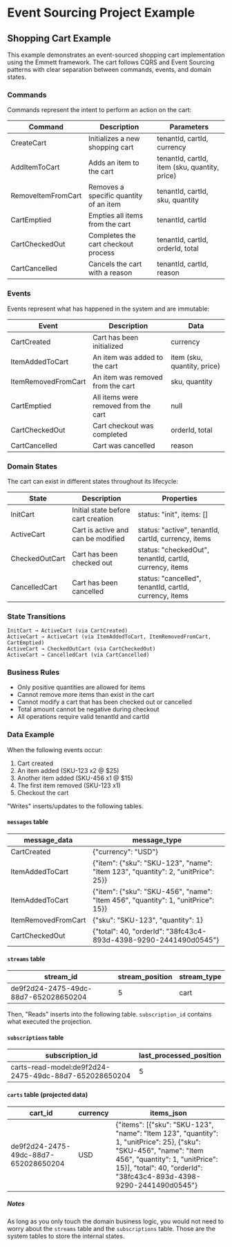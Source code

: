 # Event Sourcing Project Example

## Shopping Cart Example

This example demonstrates an event-sourced shopping cart implementation using the Emmett framework. The cart follows CQRS and Event Sourcing patterns with clear separation between commands, events, and domain states.

### Commands

Commands represent the intent to perform an action on the cart:

| Command | Description | Parameters |
|---|---|---|
| CreateCart | Initializes a new shopping cart | tenantId, cartId, currency |
| AddItemToCart | Adds an item to the cart | tenantId, cartId, item (sku, quantity, price) |
| RemoveItemFromCart | Removes a specific quantity of an item | tenantId, cartId, sku, quantity |
| CartEmptied | Empties all items from the cart | tenantId, cartId |
| CartCheckedOut | Completes the cart checkout process | tenantId, cartId, orderId, total |
| CartCancelled | Cancels the cart with a reason | tenantId, cartId, reason |

### Events

Events represent what has happened in the system and are immutable:

| Event | Description | Data |
|---|---|---|
| CartCreated | Cart has been initialized | currency |
| ItemAddedToCart | An item was added to the cart | item (sku, quantity, price) |
| ItemRemovedFromCart | An item was removed from the cart | sku, quantity |
| CartEmptied | All items were removed from the cart | null |
| CartCheckedOut | Cart checkout was completed | orderId, total |
| CartCancelled | Cart was cancelled | reason |

### Domain States

The cart can exist in different states throughout its lifecycle:

| State | Description | Properties |
|---|---|---|
| InitCart | Initial state before cart creation | status: "init", items: [] |
| ActiveCart | Cart is active and can be modified | status: "active", tenantId, cartId, currency, items |
| CheckedOutCart | Cart has been checked out | status: "checkedOut", tenantId, cartId, currency, items |
| CancelledCart | Cart has been cancelled | status: "cancelled", tenantId, cartId, currency, items |

### State Transitions

```
InitCart → ActiveCart (via CartCreated)
ActiveCart → ActiveCart (via ItemAddedToCart, ItemRemovedFromCart, CartEmptied)
ActiveCart → CheckedOutCart (via CartCheckedOut)
ActiveCart → CancelledCart (via CartCancelled)
```

### Business Rules

- Only positive quantities are allowed for items
- Cannot remove more items than exist in the cart
- Cannot modify a cart that has been checked out or cancelled
- Total amount cannot be negative during checkout
- All operations require valid tenantId and cartId

### Data Example

When the following events occur:

1. Cart created
2. An item added (SKU-123 x2 @ $25)
3. Another item added (SKU-456 x1 @ $15)
4. The first item removed (SKU-123 x1)
5. Checkout the cart

"Writes" inserts/updates to the following tables.

#### `messages` table

| message_data | message_type |
|---|---|
| CartCreated         | {"currency": "USD"}                                                               |
| ItemAddedToCart     | {"item": {"sku": "SKU-123", "name": "Item 123", "quantity": 2, "unitPrice": 25}}  |
| ItemAddedToCart     | {"item": {"sku": "SKU-456", "name": "Item 456", "quantity": 1, "unitPrice": 15}}  |
| ItemRemovedFromCart | {"sku": "SKU-123", "quantity": 1}                                                 |
| CartCheckedOut      | {"total": 40, "orderId": "38fc43c4-893d-4398-9290-2441490d0545"}                  |

#### `streams` table

| stream_id | stream_position | stream_type |
|---|---|---|
| de9f2d24-2475-49dc-88d7-652028650204 | 5| cart|

Then, "Reads" inserts into the following table. `subscription_id` contains what executed the projection.

#### `subscriptions` table

| subscription_id | last_processed_position |
|---|---|
| carts-read-model:de9f2d24-2475-49dc-88d7-652028650204 | 5 |

#### `carts` table (projected data)

| cart_id | currency | items_json |
|---|---|---|
| de9f2d24-2475-49dc-88d7-652028650204 | USD      | {"items": [{"sku": "SKU-123", "name": "Item 123", "quantity": 1, "unitPrice": 25}, {"sku": "SKU-456", "name": "Item 456", "quantity": 1, "unitPrice": 15}], "total": 40, "orderId": "38fc43c4-893d-4398-9290-2441490d0545"} |

##### Notes

As long as you only touch the domain business logic, you would not need to worry about the `streams` table and the `subscriptions` table. Those are the system tables to store the internal states.
